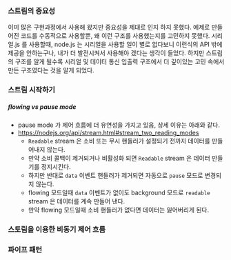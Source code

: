 ### 스트림의 중요성
이미 많은 구현과정에서 사용해 왔지만 중요성을 제대로 인지 하지 못했다.
예제로 만들어진 코드를 수동적으로 사용할뿐, 왜 이런 구조를 사용했는지를 고민하지 못했다.
시리얼.js 를 사용할때, node.js 는 시리얼을 사용할 일이 별로 없다보니 이런식의 API 밖에 제공을 안하는구나, 내가 더 발전시켜서 사용해야 겠다는 생각이 들었다.
하지만 스트림의 구조를 알게 될수록 시리얼 및 데이터 통신 입출력 구조에서 더 깊이있는 고민 속에서 만든 구조였다는 것을 알게 되었다.

### 스트림 시작하기
##### flowing vs pause mode
* pause mode 가 제어 흐름에 더 유연성을 가지고 있음, 상세 이유는 아래와 같다.
* https://nodejs.org/api/stream.html#stream_two_reading_modes
  * `Readable` stream 은 소비 또는 무시 핸들러가 설정되기 전까지 데이터를 만들어내지 않는다.
  * 만약 소비 콜백이 제거되거나 비활성화 되면 `Readable` stream 은 데이터 만들기를 정지시킨다.
  * 하지만 반대로 `data` 이벤트 핸들러가 제거되면 자동으로 `pause` 모드로 변경되지 않는다.
  * flowing 모드일때 `data` 이벤트가 없이도 background 모드로 `readable` stream 은 데이터를 계속 만들어 낸다.
  * 만약 flowing 모드일때 소비 핸들러가 없다면 데이터는 잃어버리게 된다.

### 스토림을 이용한 비동기 제어 흐름
### 파이프 패턴
